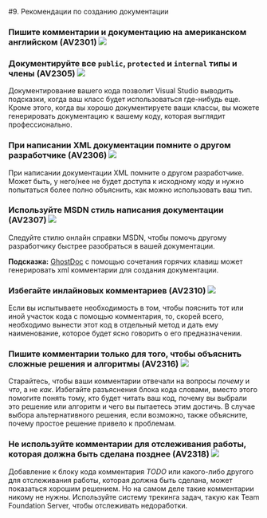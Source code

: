 <!--
NOTE: Requires Markdown Extra. See http://michelf.ca/projects/php-markdown/extra/
 --> 

#9. Рекомендации по созданию документации

### <a name="av2301"></a> Пишите комментарии и документацию на американском английском (AV2301) ![](images/1.png)

### <a name="av2305"></a> Документируйте все `public`, `protected` и `internal` типы и члены (AV2305) ![](images/2.png)
Документирование вашего кода позволит Visual Studio выводить подсказки, когда ваш класс будет использоваться где-нибудь еще. Кроме этого, когда вы хорошо документируете ваши классы, вы можете генерировать документацию к вашему коду, которая выглядит профессионально.

### <a name="av2306"></a> При написании XML документации помните о другом разработчике (AV2306) ![](images/2.png)
При написании документации XML помните о другом разработчике. Может быть, у него/нее не будет доступа к исходному коду и нужно попытаться более полно объяснить, как можно использовать ваш тип.

### <a name="av2307"></a> Используйте MSDN стиль написания документации (AV2307) ![](images/3.png)
Следуйте стилю онлайн справки MSDN, чтобы помочь другому разработчику быстрее разобраться в вашей документации.

**Подсказка:** [GhostDoc](http://submain.com/products/ghostdoc.aspx) с помощью сочетания горячих клавиш может генерировать xml комментарии для создания документации.

### <a name="av2310"></a> Избегайте инлайновых комментариев (AV2310) ![](images/2.png)
Если вы испытываете необходимость в том, чтобы пояснить тот или иной участок кода с помощью комментария, то, скорей всего, необходимо вынести этот код в отдельный метод и дать ему наименование, которое будет ясно говорить о его предназначении.

### <a name="av2316"></a> Пишите комментарии только для того, чтобы объяснить сложные решения и алгоритмы (AV2316) ![](images/1.png)
Старайтесь, чтобы ваши комментарии отвечали на вопросы *почему* и *что*, а не *как*. Избегайте разъяснения блока кода словами, вместо этого помогите понять тому, кто будет читать ваш код, почему вы выбрали это решение или алгоритм и чего вы пытаетесь этим достичь. В случае выбора альтернативного решения, если возможно, также объясните, почему простое решение привело к проблемам.

### <a name="av2318"></a> Не используйте комментарии для отслеживания работы, которая должна быть сделана позднее (AV2318) ![](images/3.png)
Добавление к блоку кода комментария *TODO* или какого-либо другого для отслеживания работы, которая должна быть сделана, может показаться хорошим решением. Но на самом деле такие комментарии никому не нужны. Используйте систему трекинга задач, такую как Team Foundation Server, чтобы отслеживать недоработки.
